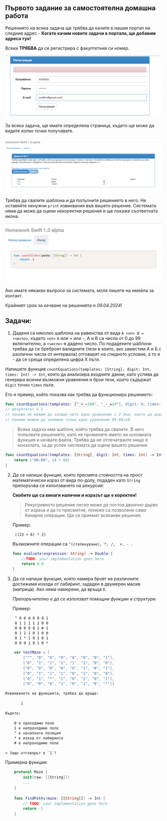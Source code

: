 ## Първото задание за самостоятелна домашна работа

Решениятo на всяка задача ще трябва да качите в нашия портал на следния адрес - **Когато качим новите задачи в портала, ще добавим адреса тук!**

Всеки __ТРЯБВА__ да се регистрира с факултетния си номер.

![Как се регистрираме?](assets/register.png)

За всяка задача, ще имате определена страница, където ще може да видите колко точки получавате.

![Как добавяме решение?](assets/task1.png)

Трябва да свалите шаблона и да попълните решението в него. Не оставяйте ненужни `print` извиквания във вашето решение. Системата няма да може да оцени некоректни решения и ще покаже съответната икона.

![Как добавяме решение?](assets/task1_template.png)

Ако имате някакви въпроси за системата, моля пишете на имейла за контакт.

Крайният срок за качване на решенията е _09.04.2024_!


## Задачи:

1. Дадени са няколко шаблона на равенства от вида `А <оп> B = <число>`, където `<оп>` е или + или -, A и B са числа от 0 до 99 включително, а `<число>` е дадено число.
По подадените шаблони трябва да се бреброят валидните (тези в които, ако заместим А и Б с различни числа от интервала) отговарят на следното условие, а то е - да се среща определена цифра Х пъти.

Напишете функция `countEquations(templates: [String], digit: Int, times: Int) -> Int`, която да анализира входните данни, като успява да генерира всички възможни уравнения и брои тези, които съдържат `digit` точно `times` пъти.

Ето и пример, който показва как трябва да функционира решението:
```swift
func countEquations(templates: ["_+_=100", "_-_=10"], digit: 9, times: 3)
// резултатът е 1
// понеже не можем да запише нито едно уравнение с 3 9ки, което да дава сбор 100
// понеже можем да запишем точно едно уравнение 99-98=10
```
    
> Всяка задача има шаблон, който трябва да свалите. В него попълвате решението, като не променяте името на основната функция и качвате файла. Трябва да не отпечатванте нищо в конзолата, за да успее системата да оцени вашето решение.

```swift
func countEquations(templates: [String], digit: Int, times: Int) -> Int {
    return ("00:00", 24 * 60)
}
```

2. Да се нaпише функция, която пресмята стойността на прост математически израз от вида по-долу, подаден като `String` препоръчва се използването на рекурсия:
	
	__Скобите ще са винаги налични и изразът ще е коректен!__

    > Рекусривното решение лесно може да постои двоично дърво от израза и да го пресметне, понеже са позволени само бинарни операции.
    > Ще се приемат всякакви решения.
	
	Пример: 
		
		((23 + 6) * 2)
	
	Възможните операции са ```^(степенуване), *, /,  +, - ```.
	```swift
	func evaluate(expression: String) -> Double {
		//TODO: your implementation goes here
		return 0.0
	}
	```
	
3. Да се напише функция, която намира броят на различните достижими изходи от лабиринт, зададен в двумерен масив (матрица). Ако няма намерени, да връща ```0```.

	_Препоръчително е да се използват помощни функции и структури._
 
	Пример: 
		
		^ 0 0 0 0 0 0 1
		0 1 1 1 1 1 0 0
		0 0 0 0 0 1 # 1
		0 1 1 1 0 1 0 0
		0 1 * 1 0 1 0 1
		0 0 0 1 0 1 0 *

```swift
    var testMaze = [
        ["^", "0", "0", "0", "0", "0", "0", "1"],
		["0", "1", "1", "1", "1", "1", "0", "0"],
		["0", "0", "0", "0", "0", "1", "#", "1"],
		["0", "1", "1", "1", "0", "1", "0", "0"],
		["0", "1", "*", "1", "0", "1", "0", "1"],
		["0", "0", "0", "1", "0", "1", "0", "*"]]
```
        
    Извикването на функцията, трябва да връща: 
    
           1

	Където:
	
		0 е проходимо поле
		1 е непроходимо поле
		^ е началната позиция
		* е изход от лабиринта
        # е непроходимо поле

    > Защо отговорът е `1`?



Примeрна функция:
```Swift           
	protocol Maze {
		init(raw: [[String]])
		...
	}
	
	func findPaths(maze: [[String]]) -> Int {
	    // TODO: your implementation goes here
        return -1
    }
```
